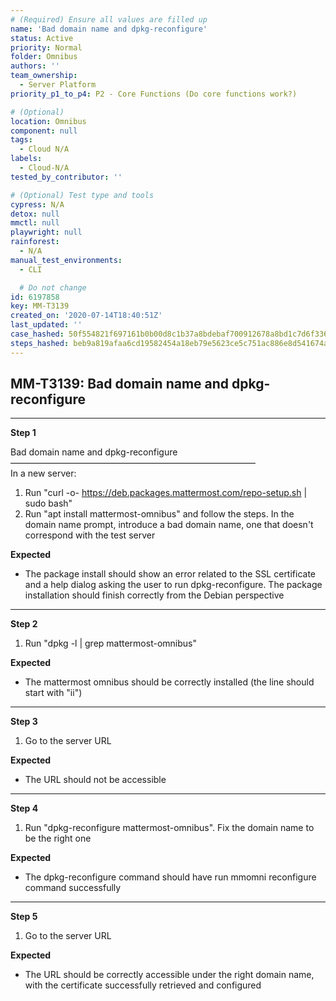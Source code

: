 ```yaml
---
# (Required) Ensure all values are filled up
name: 'Bad domain name and dpkg-reconfigure'
status: Active
priority: Normal
folder: Omnibus
authors: ''
team_ownership:
  - Server Platform
priority_p1_to_p4: P2 - Core Functions (Do core functions work?)

# (Optional)
location: Omnibus
component: null
tags:
  - Cloud N/A
labels:
  - Cloud-N/A
tested_by_contributor: ''

# (Optional) Test type and tools
cypress: N/A
detox: null
mmctl: null
playwright: null
rainforest:
  - N/A
manual_test_environments:
  - CLI

  # Do not change
id: 6197858
key: MM-T3139
created_on: '2020-07-14T18:40:51Z'
last_updated: ''
case_hashed: 50f554821f697161b0b00d8c1b37a8bdebaf700912678a8bd1c7d6f3367587d6a2a496d93487b9140669ee7d79a0af69
steps_hashed: beb9a819afaa6cd19582454a18eb79e5623ce5c751ac886e8d541674aebf38721d692d3941544dd2ee9e5f852260f310
---
```


<!-- (Auto-generated) Based on frontmatter's "key" and "name" -->

## MM-T3139: Bad domain name and dpkg-reconfigure

---

**Step 1**

Bad domain name and dpkg-reconfigure\
————————————————————————————\
In a new server:

1. Run "curl -o- <https://deb.packages.mattermost.com/repo-setup.sh> | sudo bash"
2. Run "apt install mattermost-omnibus" and follow the steps. In the domain name prompt, introduce a bad domain name, one that doesn't correspond with the test server

**Expected**

- The package install should show an error related to the SSL certificate and a help dialog asking the user to run dpkg-reconfigure. The package installation should finish correctly from the Debian perspective

---

**Step 2**

1. Run "dpkg -l | grep mattermost-omnibus"

**Expected**

- The mattermost omnibus should be correctly installed (the line should start with "ii")

---

**Step 3**

1. Go to the server URL

**Expected**

- The URL should not be accessible

---

**Step 4**

1. Run "dpkg-reconfigure mattermost-omnibus". Fix the domain name to be the right one

**Expected**

- The dpkg-reconfigure command should have run mmomni reconfigure command successfully

---

**Step 5**

1. Go to the server URL

**Expected**

- The URL should be correctly accessible under the right domain name, with the certificate successfully retrieved and configured
